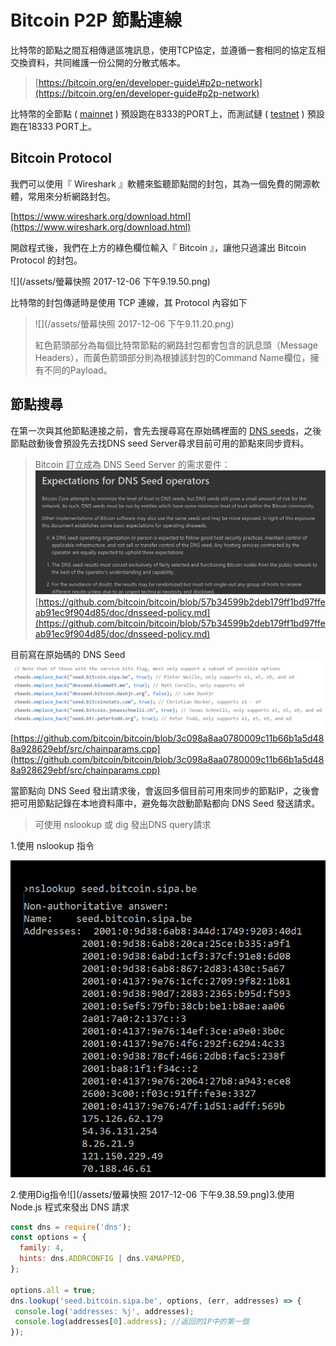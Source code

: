 # Bitcoin P2P 節點連線

比特幣的節點之間互相傳遞區塊訊息，使用TCP協定，並遵循一套相同的協定互相交換資料，共同維護一份公開的分散式帳本。

> [https://bitcoin.org/en/developer-guide\#p2p-network](https://bitcoin.org/en/developer-guide#p2p-network)

比特幣的全節點 \( [mainnet](https://www.gitbook.com/book/easonwang01/e/edit#) \) 預設跑在8333的PORT上，而測試鏈 \( [testnet](https://www.gitbook.com/book/easonwang01/e/edit#) \) 預設跑在18333 PORT上。

## Bitcoin Protocol

我們可以使用『 Wireshark 』軟體來監聽節點間的封包，其為一個免費的開源軟體，常用來分析網路封包。

[https://www.wireshark.org/download.html](https://www.wireshark.org/download.html)

開啟程式後，我們在上方的綠色欄位輸入『 Bitcoin 』，讓他只過濾出 Bitcoin Protocol 的封包。

![](/assets/螢幕快照 2017-12-06 下午9.19.50.png)

比特幣的封包傳遞時是使用 TCP 連線，其 Protocol 內容如下

> ![](/assets/螢幕快照 2017-12-06 下午9.11.20.png)
>
> 紅色箭頭部分為每個比特幣節點的網路封包都會包含的訊息頭（Message Headers），而黃色箭頭部分則為根據該封包的Command Name欄位，擁有不同的Payload。

## 節點搜尋

在第一次與其他節點連接之前，會先去搜尋寫在原始碼裡面的 [DNS seeds](https://bitcoin.org/en/glossary/dns-seed)，之後節點啟動後會預設先去找DNS seed Server尋求目前可用的節點來同步資料。

> Bitcoin 訂立成為 DNS Seed Server 的需求要件：![](/assets/234.png)[https://github.com/bitcoin/bitcoin/blob/57b34599b2deb179ff1bd97ffeab91ec9f904d85/doc/dnsseed-policy.md](https://github.com/bitcoin/bitcoin/blob/57b34599b2deb179ff1bd97ffeab91ec9f904d85/doc/dnsseed-policy.md)

目前寫在原始碼的 DNS Seed ![](/assets/9876.png)[https://github.com/bitcoin/bitcoin/blob/3c098a8aa0780009c11b66b1a5d488a928629ebf/src/chainparams.cpp](https://github.com/bitcoin/bitcoin/blob/3c098a8aa0780009c11b66b1a5d488a928629ebf/src/chainparams.cpp)

當節點向 DNS Seed 發出請求後，會返回多個目前可用來同步的節點IP，之後會把可用節點記錄在本地資料庫中，避免每次啟動節點都向 DNS Seed 發送請求。

> 可使用 nslookup 或 dig 發出DNS query請求

1.使用 nslookup 指令

![](/assets/98798.png)

2.使用Dig指令![](/assets/螢幕快照 2017-12-06 下午9.38.59.png)3.使用 Node.js 程式來發出 DNS 請求

```js
const dns = require('dns');
const options = {
  family: 4,
  hints: dns.ADDRCONFIG | dns.V4MAPPED,
};

options.all = true;
dns.lookup('seed.bitcoin.sipa.be', options, (err, addresses) => {
 console.log('addresses: %j', addresses);
 console.log(addresses[0].address); //返回的IP中的第一個
});
```

## 



